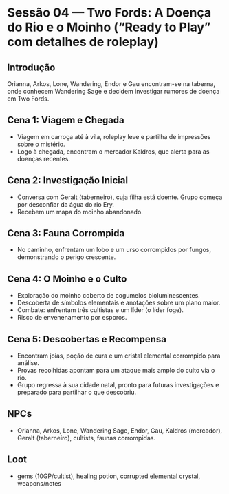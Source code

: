 # Sessão 04 — Two Fords: A Doença do Rio e o Moinho (“Ready to Play” com detalhes de roleplay)

## Introdução
Orianna, Arkos, Lone, Wandering, Endor e Gau encontram-se na taberna, onde conhecem Wandering Sage e decidem investigar rumores de doença em Two Fords.

## Cena 1: Viagem e Chegada
- Viagem em carroça até à vila, roleplay leve e partilha de impressões sobre o mistério.
- Logo à chegada, encontram o mercador Kaldros, que alerta para as doenças recentes.

## Cena 2: Investigação Inicial
- Conversa com Geralt (taberneiro), cuja filha está doente. Grupo começa por desconfiar da água do rio Ery.
- Recebem um mapa do moinho abandonado.

## Cena 3: Fauna Corrompida
- No caminho, enfrentam um lobo e um urso corrompidos por fungos, demonstrando o perigo crescente.

## Cena 4: O Moinho e o Culto
- Exploração do moinho coberto de cogumelos bioluminescentes.
- Descoberta de símbolos elementais e anotações sobre um plano maior.
- Combate: enfrentam três cultistas e um líder (o líder foge).
- Risco de envenenamento por esporos.

## Cena 5: Descobertas e Recompensa
- Encontram joias, poção de cura e um cristal elemental corrompido para análise.
- Provas recolhidas apontam para um ataque mais amplo do culto via o rio.
- Grupo regressa à sua cidade natal, pronto para futuras investigações e preparado para partilhar o que descobriu.

## NPCs
- Orianna, Arkos, Lone, Wandering Sage, Endor, Gau, Kaldros (mercador), Geralt (taberneiro), cultists, faunas corrompidas.

## Loot
- gems (10GP/cultist), healing potion, corrupted elemental crystal, weapons/notes
